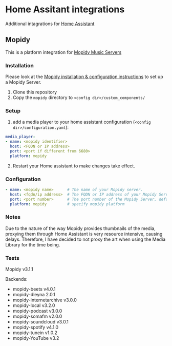 # Home Assitant integrations
Additional intagrations for [Home Assistant](https://www.home-assistant.io/)

## Mopidy
This is a platform integration for [Mopidy Music Servers](https://mopidy.com/)

### Installation
Please look at the [Mopidy installation & configuration instructions](https://docs.mopidy.com/en/latest/installation/) to set up a Mopidy Server.

1. Clone this repository
2. Copy the `mopidy` directory to `<config dir>/custom_components/`

### Setup
1. add a media player to your home assistant configuration (`<config dir>/configuration.yaml`):

```yaml
media_player:
- name: <mopidy identifier>
  host: <FQDN or IP address>
  port: <port if different from 6680>
  platform: mopidy
```
2. Restart your Home assistant to make changes take effect.

### Configuration

```yaml
- name: <mopidy name>      # The name of your Mopidy server.
  host: <fqdn/ip address>  # The FQDN or IP address of your Mopidy Server
  port: <port number>      # The port number of the Mopidy Server, default: 6680
  platform: mopidy         # specify mopidy platform
```

### Notes
Due to the nature of the way Mopidy provides thumbnails of the media,
proxying them through Home Assistant is very resource intensive, 
causing delays. Therefore, I have decided to not proxy the art when
using the Media Library for the time being.

### Tests
Mopidy v3.1.1

Backends:
- mopidy-beets v4.0.1
- mopidy-dleyna 2.0.1
- mopidy-internetarchive v3.0.0
- mopidy-local v3.2.0
- mopidy-podcast v3.0.0
- mopidy-somafm v2.0.0
- mopidy-soundcloud v3.0.1
- mopidy-spotify v4.1.0
- mopidy-tunein v1.0.2
- mopidy-YouTube v3.2

